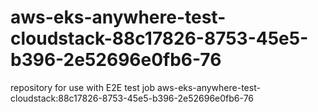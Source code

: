 # aws-eks-anywhere-test-cloudstack-88c17826-8753-45e5-b396-2e52696e0fb6-76
repository for use with E2E test job aws-eks-anywhere-test-cloudstack:88c17826-8753-45e5-b396-2e52696e0fb6-76
